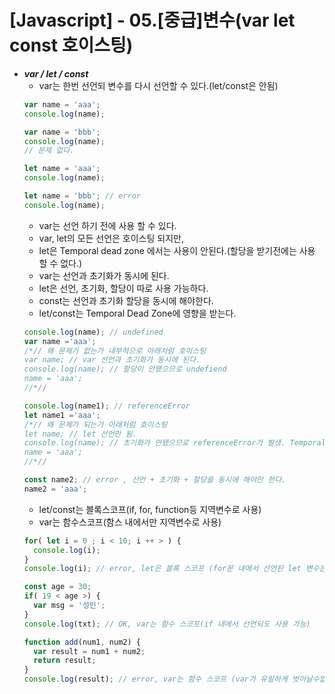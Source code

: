 # [Javascript] - 05.[중급]변수(var let const 호이스팅)

* ___var / let / const___
  - var는 한번 선언되 변수를 다시 선언할 수 있다.(let/const은 안됨)
  ```javascript
  var name = 'aaa';
  console.log(name);

  var name = 'bbb';
  console.log(name);
  // 문제 없다.

  let name = 'aaa';
  console.log(name);

  let name = 'bbb'; // error
  console.log(name);
  ``` 
  - var는 선언 하기 전에 사용 할 수 있다.
  - var, let의 모든 선언은 호이스팅 되지만,
  - let은 Temporal dead zone 에서는 사용이 안된다.(할당을 받기전에는 사용 할 수 없다.)
  - var는 선언과 초기화가 동시에 된다.
  - let은 선언, 초기화, 할당이 따로 사용 가능하다.
  - const는 선언과 초기화 할당을 동시에 해야한다.
  - let/const는 Temporal Dead Zone에 영향을 받는다.
  ```javascript
  console.log(name); // undefined
  var name ='aaa'; 
  /*// 왜 문제가 없는가 내부적으로 아래처럼 호이스팅
  var name; // var 선언과 초기화가 동시에 된다.
  console.log(name); // 할당이 안됐으므로 undefiend
  name = 'aaa';
  //*//

  console.log(name1); // referenceError 
  let name1 ='aaa';
  /*// 왜 문제가 되는가 아래처럼 호이스팅
  let name; // let 선언만 됨.
  console.log(name); // 초기화가 안됐으므로 referenceError가 발생. Temporal Dead Zone 에서는 사용 할 수 없다.
  name = 'aaa';
  //*//

  const name2; // error , 선언 + 초기화 + 할당을 동시에 해야만 한다.
  name2 = 'aaa';
  ``` 
   - let/const는 블록스코프(if, for, function등 지역변수로 사용)
  - var는 함수스코프(함스 내에서만 지역변수로 사용)
  ```javascript
  for( let i = 0 ; i < 10; i ++ > ) {
    console.log(i);
  }
  console.log(i); // error, let은 블록 스코프 (for문 내에서 선언된 let 변수는 사용 불가능)

  const age = 30;
  if( 19 < age >) {
    var msg = '성인';
  }
  console.log(txt); // OK, var는 함수 스코프(if 내에서 선언되도 사용 가능)

  function add(num1, num2) {
    var result = num1 + num2;
    return result;
  }
  console.log(result); // error, var는 함수 스코프 (var가 유일하게 벗어날수없는 스코프가 함수)
  ```
  